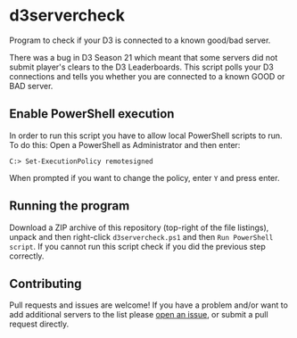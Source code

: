 # d3servercheck

Program to check if your D3 is connected to a known good/bad server.

There was a bug in D3 Season 21 which meant that some servers did not submit
player's clears to the D3 Leaderboards. This script polls your D3 connections
and tells you whether you are connected to a known GOOD or BAD server.

## Enable PowerShell execution

In order to run this script you have to allow local PowerShell scripts to run.
To do this: Open a PowerShell as Administrator and then enter:

    C:> Set-ExecutionPolicy remotesigned
    
When prompted if you want to change the policy, enter `Y` and press enter.

## Running the program

Download a ZIP archive of this repository (top-right of the file listings),
unpack and then right-click `d3servercheck.ps1` and then `Run PowerShell script`.
If you cannot run this script check if you did the previous step correctly.

## Contributing

Pull requests and issues are welcome! If you have a problem and/or want to add
additional servers to the list please [open an issue](https://github.com/ThreeFx/d3servercheck),
or submit a pull request directly.
